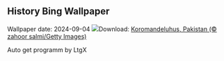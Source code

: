 ## History Bing Wallpaper
Wallpaper date: 2024-09-04
![](https://www.bing.com/th?id=OHR.DuskyOwls_DE-DE1251666767_UHD.jpg&w=1000)Download: [Koromandeluhus, Pakistan (© zahoor salmi/Getty Images)](https://www.bing.com/th?id=OHR.DuskyOwls_DE-DE1251666767_UHD.jpg)

Auto get programm by LtgX
